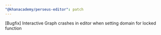 ```yaml
---
"@khanacademy/perseus-editor": patch
---
```


[Bugfix] Interactive Graph crashes in editor when setting domain for locked function
